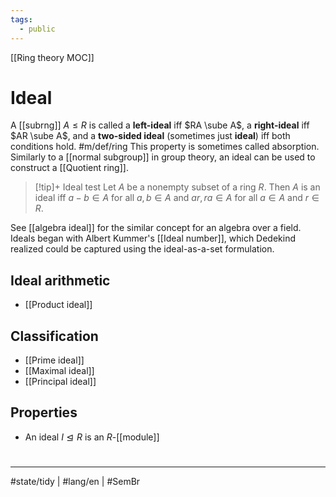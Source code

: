 ```yaml
---
tags:
  - public
---
```

[[Ring theory MOC]]
# Ideal

A [[subrng]] $A \leq R$ is called a **left-ideal** iff $RA \sube A$,
a **right-ideal** iff $AR \sube A$,
and a **two-sided ideal** (sometimes just **ideal**) iff both conditions hold. #m/def/ring 
This property is sometimes called absorption.
Similarly to a [[normal subgroup]] in group theory,
an ideal can be used to construct a [[Quotient ring]].

> [!tip]+ Ideal test
> Let $A$ be a nonempty subset of a ring $R$.
> Then $A$ is an ideal iff $a-b \in A$ for all $a,b \in A$
> and $ar, ra \in A$ for all $a \in A$ and $r \in R$. 

See [[algebra ideal]] for the similar concept for an algebra over a field.
Ideals began with Albert Kummer's [[Ideal number]], which Dedekind realized could be captured using the ideal-as-a-set formulation.

## Ideal arithmetic

- [[Product ideal]]

## Classification

- [[Prime ideal]]
- [[Maximal ideal]]
- [[Principal ideal]]

## Properties

- An ideal $I \trianglelefteq R$ is an $R$-[[module]]

#
---
#state/tidy | #lang/en | #SemBr
